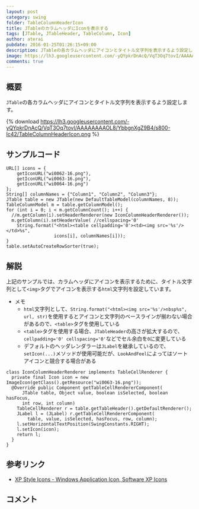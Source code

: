 ```yaml
---
layout: post
category: swing
folder: TableColumnHeaderIcon
title: JTableのカラムヘッダにIconを表示する
tags: [JTable, JTableHeader, TableColumn, Icon]
author: aterai
pubdate: 2016-01-25T01:26:15+09:00
description: JTableの各カラムヘッダにアイコンとタイトル文字列を表示するよう設定します。
image: https://lh3.googleusercontent.com/-yQYpkrDnAcQ/VqT3Oq7tovI/AAAAAAAAOL8/YbbgnXgZ9B4/s800-Ic42/TableColumnHeaderIcon.png
comments: true
---
```

## 概要
`JTable`の各カラムヘッダにアイコンとタイトル文字列を表示するよう設定します。

{% download https://lh3.googleusercontent.com/-yQYpkrDnAcQ/VqT3Oq7tovI/AAAAAAAAOL8/YbbgnXgZ9B4/s800-Ic42/TableColumnHeaderIcon.png %}

## サンプルコード
<pre class="prettyprint"><code>URL[] icons = {
    getIconURL("wi0062-16.png"),
    getIconURL("wi0063-16.png"),
    getIconURL("wi0064-16.png")
};
String[] columnNames = {"Column1", "Column2", "Column3"};
JTable table = new JTable(new DefaultTableModel(columnNames, 8));
TableColumnModel m = table.getColumnModel();
for (int i = 0; i &lt; m.getColumnCount(); i++) {
  //m.getColumn(i).setHeaderRenderer(new IconColumnHeaderRenderer());
  m.getColumn(i).setHeaderValue( //cellspacing='0'
    String.format("&lt;html&gt;&lt;table cellpadding='0'&gt;&lt;td&gt;&lt;img src='%s'/&gt;&lt;/td&gt;%s",
                  icons[i], columnNames[i]));
}
table.setAutoCreateRowSorter(true);
</code></pre>

## 解説
上記のサンプルでは、カラムヘッダにアイコンを表示するために、タイトル文字列として`<img>`タグでアイコンを表示する`html`文字列を設定しています。

- メモ
    - `html`文字列として、`String.format("<html><img src='%s'/>nbsp%s", url, str)`を使用するとアイコンと文字列のベースラインが揃わない場合があるので、`<table>`タグを使用している
    - `<table>`タグを使用する場合、`JTableHeader`の高さが拡大するので、`cellpadding='0' cellspacing='0'`などでセル余白を`0`に変更している
    - デフォルトのヘッダレンダラーは`JLabel`を継承しているので、`setIcon(...)`メソッドが使用可能だが、`LookAndFeel`によってはソートアイコンと競合する場合がある

<!-- dummy comment line for breaking list -->

<pre class="prettyprint"><code>class IconColumnHeaderRenderer implements TableCellRenderer {
  private final Icon icon = new ImageIcon(getClass().getResource("wi0063-16.png"));
  @Override public Component getTableCellRendererComponent(
      JTable table, Object value, boolean isSelected, boolean hasFocus,
      int row, int column)
    TableCellRenderer r = table.getTableHeader().getDefaultRenderer();
    JLabel l = (JLabel) r.getTableCellRendererComponent(
        table, value, isSelected, hasFocus, row, column);
    l.setHorizontalTextPosition(SwingConstants.RIGHT);
    l.setIcon(icon);
    return l;
  }
}
</code></pre>

## 参考リンク
- [XP Style Icons - Windows Application Icon, Software XP Icons](http://www.icongalore.com/)

<!-- dummy comment line for breaking list -->

## コメント
